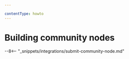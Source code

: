 ```yaml
---

contentType: howto
---
```


# Building community nodes

--8<-- "_snippets/integrations/submit-community-node.md"
